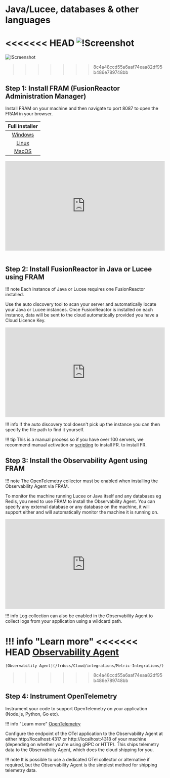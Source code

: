 # Java/Lucee, databases & other languages


<<<<<<< HEAD
![!Screenshot](/frdocs-oss/frdocs/Best-Practices/Installation/Images/JLOTel.png)
=======
![!Screenshot](/frdocs/Best-Practices/Installation/Images/JLOTel.png)
>>>>>>> 8c4a48ccd55a6aaf74eaa82df95b486e789748bb

## Step 1: Install FRAM (FusionReactor Administration Manager)

Install FRAM on your machine and then navigate to port 8087 to open the FRAM in your browser.

| Full installer | 
|  :---:  |
| [Windows](https://download.fusionreactor.io/FR/Latest/FusionReactor_windows-x64.exe) |
| [Linux](https://download.fusionreactor.io/FR/Latest/FusionReactor_linux-x64.sh)  |
| [MacOS](https://download.fusionreactor.io/FR/Latest/FusionReactor_macos.dmg) | <br>

<div style="padding:56.25% 0 0 0;position:relative;"><iframe src="https://player.vimeo.com/video/930599280?badge=0&amp;autopause=0&amp;player_id=0&amp;app_id=58479" frameborder="0" allow="autoplay; fullscreen; picture-in-picture; clipboard-write" style="position:absolute;top:0;left:0;width:100%;height:100%;" title="Quick and Easy Installation of FusionReactor Administration Manager (FRAM) on Windows"></iframe></div><script src="https://player.vimeo.com/api/player.js"></script>
<br>

## Step 2: Install FusionReactor in Java or Lucee using FRAM

!!! note
    Each instance of Java or Lucee requires one FusionReactor installed.

Use the auto discovery tool to scan your server and automatically locate your Java or Lucee instances. Once FusionReactor is installed on each instance, data will be sent to the cloud automatically provided you have a Cloud Licence Key. 

 <div style="padding:56.25% 0 0 0;position:relative;"><iframe src="https://player.vimeo.com/video/928407289?badge=0&amp;autopause=0&amp;player_id=0&amp;app_id=58479" frameborder="0" allow="autoplay; fullscreen; picture-in-picture; clipboard-write" style="position:absolute;top:0;left:0;width:100%;height:100%;" title="How to install a FusionReactor instance using FRAM"></iframe></div><script src="https://player.vimeo.com/api/player.js"></script>

!!! info
    If the auto discovery tool doesn't pick up the instance you can then specify the file path to find it yourself.


!!! tip 
    This is a manual process so if you have over 100 servers,  we recommend manual  activation or [scripting](/Cloud/Best-Practices/scripted1/) to install FR. to install FR.
<br>

## Step 3: Install the Observability Agent using FRAM

!!! note
    The OpenTelemetry collector must be enabled when installing the Observability Agent via FRAM.


To monitor the machine running Lucee or Java itself and any databases eg Redis, you need to use FRAM to install the Observability Agent. You can specify any external database or any database on the machine, it will support either and will automatically monitor the machine it is running on.  


<div style="padding:56.25% 0 0 0;position:relative;"><iframe src="https://player.vimeo.com/video/928407325?badge=0&amp;autopause=0&amp;player_id=0&amp;app_id=58479" frameborder="0" allow="autoplay; fullscreen; picture-in-picture; clipboard-write" style="position:absolute;top:0;left:0;width:100%;height:100%;" title="How to install the Observability Agent using FRAM"></iframe></div><script src="https://player.vimeo.com/api/player.js"></script>

!!! info 
    Log collection can also be enabled in the Observability Agent to collect logs from your application using a wildcard path. 


!!! info "Learn more"
<<<<<<< HEAD
    [Observability Agent](/frdocs-oss/frdocs/Cloud/integrations/Metric-Integrations/)
=======
    [Observability Agent](/frdocs/Cloud/integrations/Metric-Integrations/)
>>>>>>> 8c4a48ccd55a6aaf74eaa82df95b486e789748bb

## Step 4: Instrument OpenTelemetry

Instrument your code to support OpenTelemetry on your application (Node.js, Python, Go etc).

!!! info "Learn more"
    [OpenTelemetry](https://opentelemetry.io/docs/what-is-opentelemetry/)


Configure the endpoint of the OTel application to the Observability Agent at either http://localhost:4317 or http://localhost:4318  of your machine (depending on whether you're using gRPC or HTTP). This ships telemetry data to the Observability Agent, which does the cloud shipping for you.



!!! note
    It is possible to use a dedicated OTel collector or alternative if required, but the Observability Agent is the simplest method for shipping telemetry data.






